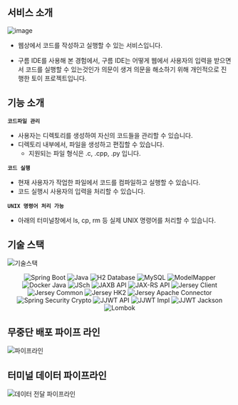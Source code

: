 ## 서비스 소개
![image](https://github.com/Lujaec/code-editor-back/assets/62204810/aa0cd845-75a3-449f-af1d-8b90fac6c4e9)
- 웹상에서 코드를 작성하고 실행할 수 있는 서비스입니다. <br>

- 구름 IDE를 사용해 본 경험에서, 구름 IDE는 어떻게 웹에서 사용자의 입력을 받으면서 코드를 실행할 수 있는것인가 의문이 생겨 의문을 해소하기 위해 개인적으로 진행한 토이 프로젝트입니다.

## 기능 소개
**`코드파일 관리`**
 - 사용자는 디렉토리를 생성하여 자신의 코드들을 관리할 수 있습니다.
 - 디렉토리 내부에서, 파일을 생성하고 편집할 수 있습니다.
    - 지원되는 파일 형식은 .c, .cpp, .py 입니다.
   
**`코드 실행`**
 - 현재 사용자가 작업한 파일에서 코드를 컴파일하고 실행할 수 있습니다.
 - 코드 실행시 사용자의 입력을 처리할 수 있습니다.
  
**`UNIX 명령어 처리 가능`**
 - 아래의 터미널창에서 ls, cp, rm 등 실제 UNIX 명령어를 처리할 수 있습니다. 
   
## 기술 스택
![기술스택](https://github.com/Lujaec/code-editor-back/assets/62204810/9b0f6ebb-2473-4011-a510-cb4c8a8bc5fa)
<p align="center">
  <img src="https://img.shields.io/badge/Spring%20Boot-3.2.1-6DB33F?logo=spring-boot&logoColor=white" alt="Spring Boot">
  <img src="https://img.shields.io/badge/Java-17-007396?logo=java&logoColor=white" alt="Java">
  <img src="https://img.shields.io/badge/H2-2.1.214-007396?logo=h2&logoColor=white" alt="H2 Database">
  <img src="https://img.shields.io/badge/MySQL-8.0.33-4479A1?logo=mysql&logoColor=white" alt="MySQL">
  <img src="https://img.shields.io/badge/ModelMapper-3.1.1-FF8800?logo=modelmapper&logoColor=white" alt="ModelMapper">
  <img src="https://img.shields.io/badge/Docker%20Java-3.0.14-2496ED?logo=docker&logoColor=white" alt="Docker Java">
  <img src="https://img.shields.io/badge/JSch-0.1.55-00BFFF?logo=java&logoColor=white" alt="JSch">
  <img src="https://img.shields.io/badge/JAXB%20API-2.3.1-007396?logo=java&logoColor=white" alt="JAXB API">
  <img src="https://img.shields.io/badge/JAX--RS%20API-2.1.1-00599C?logo=java&logoColor=white" alt="JAX-RS API">
  <img src="https://img.shields.io/badge/Jersey%20Client-2.34-003366?logo=java&logoColor=white" alt="Jersey Client">
  <img src="https://img.shields.io/badge/Jersey%20Common-2.34-003366?logo=java&logoColor=white" alt="Jersey Common">
  <img src="https://img.shields.io/badge/Jersey%20HK2-2.27-003366?logo=java&logoColor=white" alt="Jersey HK2">
  <img src="https://img.shields.io/badge/Jersey%20Apache%20Connector-2.35-003366?logo=java&logoColor=white" alt="Jersey Apache Connector">
  <img src="https://img.shields.io/badge/Spring%20Security%20Crypto-6.1.2-6DB33F?logo=spring-security&logoColor=white" alt="Spring Security Crypto">
  <img src="https://img.shields.io/badge/JJWT%20API-0.11.5-000000?logo=json-web-tokens&logoColor=white" alt="JJWT API">
  <img src="https://img.shields.io/badge/JJWT%20Impl-0.11.5-000000?logo=json-web-tokens&logoColor=white" alt="JJWT Impl">
  <img src="https://img.shields.io/badge/JJWT%20Jackson-0.11.5-000000?logo=json-web-tokens&logoColor=white" alt="JJWT Jackson">
  <img src="https://img.shields.io/badge/Lombok-optional-EC4D37?logo=lombok&logoColor=white" alt="Lombok">
</p>




## 무중단 배포 파이프 라인
![파이프라인](https://github.com/Lujaec/code-editor-back/assets/62204810/b6349f3a-5519-40aa-94ea-66a95cf3962e)

## 터미널 데이터 파이프라인
![데이터 전달 파이프라인](https://github.com/Lujaec/code-editor-back/assets/62204810/a286a91b-2d4e-4fc6-913b-23ccb27a8e8e)


